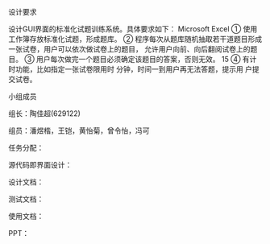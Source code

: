 设计要求

设计GUI界面的标准化试题训练系统。具体要求如下： Microsoft Excel ① 使用 工作簿存放标准化试题，形成题库。 ② 程序每次从题库随机抽取若干道题目形成一张试卷，用户可以依次做试卷上的题目， 允许用户向前、向后翻阅试卷上的题目。 ③ 用户每次做完一个题目必须确定该题目的答案，否则无效。 15 ④ 有计时功能，比如指定一张试卷限用时 分钟，时间一到用户再无法答题，提示用 户提交试卷。


小组成员

组长：陶佳超(629122)

组员：潘煜楷，王铠，黄怡菊，曾令怡，冯可

任务分配：

源代码即界面设计：

设计文档：

测试文档：

使用文档：

PPT：
